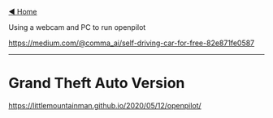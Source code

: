 

[◄ Home](https://github.com/commaai/openpilot/wiki)

Using a webcam and PC to run openpilot

https://medium.com/@comma_ai/self-driving-car-for-free-82e871fe0587


---

# Grand Theft Auto Version

https://littlemountainman.github.io/2020/05/12/openpilot/